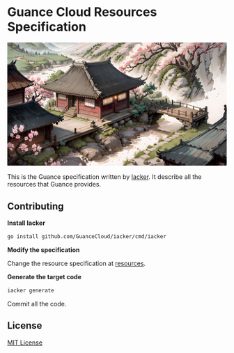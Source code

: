 # Guance Cloud Resources Specification

![banner](./artwork/banner.jpeg)

This is the Guance specification written by [Iacker](https://github.com/GuanceCloud/iacker). It describe all the resources that Guance provides.

## Contributing

**Install Iacker**

```bash
go install github.com/GuanceCloud/iacker/cmd/iacker
```

**Modify the specification**

Change the resource specification at [resources](./resources/).

**Generate the target code**

```bash
iacker generate
```

Commit all the code.

## License

[MIT License](./LICENSE)
